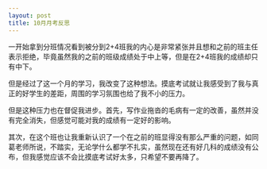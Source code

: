 ```yaml
---
layout: post
title: 10月月考反思
---
```

 
一开始拿到分班情况看到被分到2+4班我的内心是非常紧张并且想和之前的班主任表示拒绝，毕竟虽然我的之前的班级成绩处于中上等，但是在2+4班我的成绩却只有中下。  
 
但是经过了这一个月的学习，我改变了这种想法。摸底考试就让我感受到了我与真正的好学生的差距，周围的学习氛围也给了我不小的压力。  
 
但是这种压力也在督促我进步。首先，写作业拖沓的毛病有一定的改善，虽然并没有完全消失，但感觉可能对我的成绩有一定好的影响。  
 
其次，在这个班也让我重新认识了一个在之前的班显得没有那么严重的问题，如同葛老师所说，不踏实，无论学什么都学不扎实，虽然现在还有好几科的成绩没有公布，但我感觉应该不会比摸底考试好太多，只希望不要再降了。
